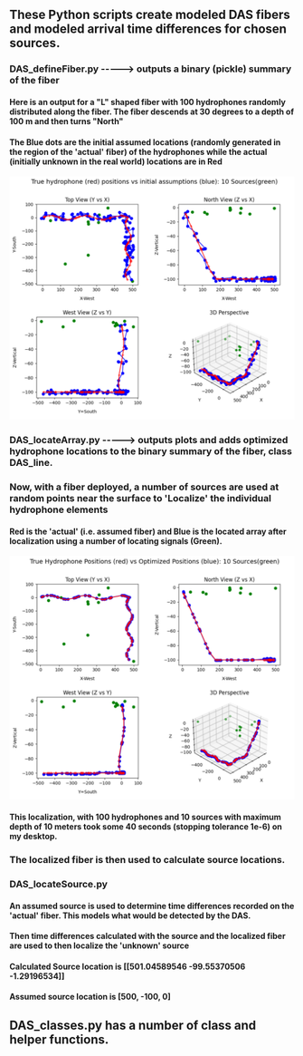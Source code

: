 ## These Python scripts create modeled DAS fibers and modeled arrival time differences for chosen sources.

### DAS_defineFiber.py   -----> outputs a binary (pickle) summary of the fiber

#### Here is an output for a "L" shaped fiber with 100 hydrophones randomly distributed along the fiber. The fiber descends at 30 degrees to a depth of 100 m and then turns "North"
#### The Blue dots are the initial assumed locations (randomly generated in the region of the 'actual' fiber) of the hydrophones while the actual (initially unknown in the real world) locations are in Red
![3d PLOT OF FIBER](LshapedFiber.png)

### DAS_locateArray.py   -----> outputs plots and adds optimized hydrophone locations to the binary summary of the fiber, class DAS_line.

###  Now, with a fiber deployed, a number of sources are used at random points near the surface to 'Localize' the individual hydrophone elements
#### Red is the 'actual' (i.e. assumed fiber) and Blue is the located array after localization using a number of locating signals (Green).
![3d LOCALIZATION FIBER](LocalizedFiber.png)
####  This localization, with 100 hydrophones and 10 sources with maximum depth of 10 meters took some 40 seconds (stopping tolerance 1e-6) on my desktop.

### The localized fiber is then used to calculate source locations.

### DAS_locateSource.py

#### An assumed source is used to determine time differences recorded on the 'actual' fiber. This models what would be detected by the DAS.
#### Then time differences calculated with the source and the localized fiber are used to then localize the 'unknown' source
#### Calculated Source location is  [[501.04589546 -99.55370506  -1.29196534]]
#### Assumed source location is  [500, -100, 0]

## DAS_classes.py has a number of class and helper functions.
